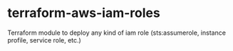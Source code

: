 # terraform-aws-iam-roles
Terraform module to deploy any kind of iam role (sts:assumerole, instance profile, service role, etc.)
